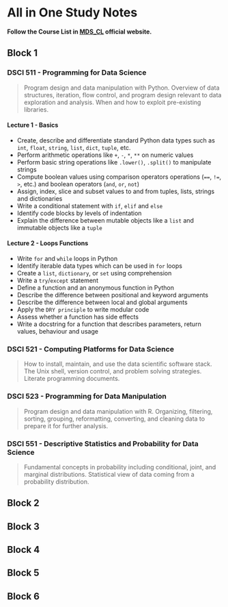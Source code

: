 # All in One Study Notes

**Follow the Course List in [MDS_CL](https://masterdatascience.ubc.ca/programs/computational-linguistics) official website.**

## Block 1

### DSCI 511 - Programming for Data Science

> Program design and data manipulation with Python. Overview of data structures, iteration, flow control, and program design relevant to data exploration and analysis. When and how to exploit pre-existing libraries.



#### Lecture 1 - Basics

- Create, describe and differentiate standard Python data types such as `int`, `float`, `string`, `list`, `dict`, `tuple`, etc.
- Perform arithmetic operations like `+`, `-`, `*`, `**` on numeric values
- Perform basic string operations like `.lower()`, `.split()` to manipulate strings
- Compute boolean values using comparison operators operations (`==`, `!=`, `>`, etc.) and boolean operators (`and`, `or`, `not`)
- Assign, index, slice and subset values to and from tuples, lists, strings and dictionaries
- Write a conditional statement with `if`, `elif` and `else`
- Identify code blocks by levels of indentation
- Explain the difference between mutable objects like a `list` and immutable objects like a `tuple`



#### Lecture 2 - Loops Functions

- Write `for` and `while` loops in Python
- Identify iterable data types which can be used in `for` loops
- Create a `list`, `dictionary`, or `set` using comprehension
- Write a `try`/`except` statement
- Define a function and an anonymous function in Python
- Describe the difference between positional and keyword arguments
- Describe the difference between local and global arguments
- Apply the `DRY principle` to write modular code
- Assess whether a function has side effects
- Write a docstring for a function that describes parameters, return values, behaviour and usage









### DSCI 521 - Computing Platforms for Data Science 

> How to install, maintain, and use the data scientific software stack. The Unix shell, version control, and problem solving strategies. Literate programming documents.



### DSCI 523 - Programming for Data Manipulation 

> Program design and data manipulation with R. Organizing, filtering, sorting, grouping, reformatting, converting, and cleaning data to prepare it for further analysis.



### DSCI 551 - Descriptive Statistics and Probability for Data Science

> Fundamental concepts in probability including conditional, joint, and marginal distributions. Statistical view of data coming from a probability distribution.













## Block 2

## Block 3

## Block 4

## Block 5

## Block 6

